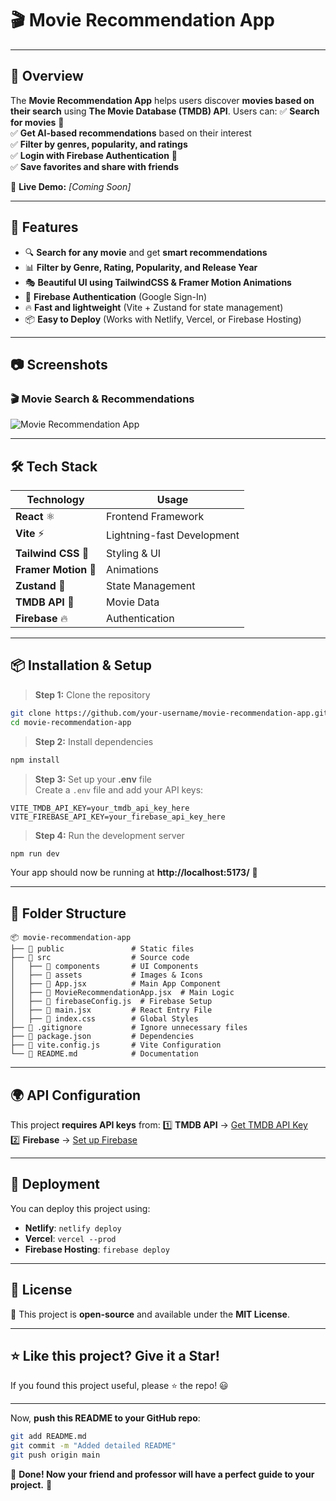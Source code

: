 # 🎬 Movie Recommendation App


---

## 📌 Overview
The **Movie Recommendation App** helps users discover **movies based on their search** using **The Movie Database (TMDB) API**. Users can:
✅ **Search for movies** 🎥  
✅ **Get AI-based recommendations** based on their interest  
✅ **Filter by genres, popularity, and ratings**  
✅ **Login with Firebase Authentication** 🔐  
✅ **Save favorites and share with friends**  

🔗 **Live Demo:** _[Coming Soon]_  

---

## 🚀 Features
- 🔍 **Search for any movie** and get **smart recommendations**  
- 📊 **Filter by Genre, Rating, Popularity, and Release Year**  
- 🎭 **Beautiful UI using TailwindCSS & Framer Motion Animations**  
- 📜 **Firebase Authentication** (Google Sign-In)  
- 🔥 **Fast and lightweight** (Vite + Zustand for state management)  
- 📦 **Easy to Deploy** (Works with Netlify, Vercel, or Firebase Hosting)  

---

## 📷 Screenshots
### 🎬 Movie Search & Recommendations  
![Movie Recommendation App](https://via.placeholder.com/800x400?text=Movie+App+Screenshot)

---

## 🛠️ Tech Stack
| **Technology** | **Usage** |
|---------------|----------|
| **React** ⚛️ | Frontend Framework |
| **Vite** ⚡ | Lightning-fast Development |
| **Tailwind CSS** 🎨 | Styling & UI |
| **Framer Motion** 🏃 | Animations |
| **Zustand** 🏪 | State Management |
| **TMDB API** 🎥 | Movie Data |
| **Firebase** 🔥 | Authentication |

---

## 📦 Installation & Setup
> **Step 1:** Clone the repository  
```bash
git clone https://github.com/your-username/movie-recommendation-app.git
cd movie-recommendation-app
```

> **Step 2:** Install dependencies  
```bash
npm install
```

> **Step 3:** Set up your **.env** file  
Create a `.env` file and add your API keys:  
```
VITE_TMDB_API_KEY=your_tmdb_api_key_here
VITE_FIREBASE_API_KEY=your_firebase_api_key_here
```

> **Step 4:** Run the development server  
```bash
npm run dev
```
Your app should now be running at **http://localhost:5173/** 🚀  

---

## 📂 Folder Structure
```
📦 movie-recommendation-app
├── 📂 public               # Static files
├── 📂 src                  # Source code
│   ├── 📂 components       # UI Components
│   ├── 📂 assets           # Images & Icons
│   ├── 📜 App.jsx          # Main App Component
│   ├── 📜 MovieRecommendationApp.jsx  # Main Logic
│   ├── 📜 firebaseConfig.js  # Firebase Setup
│   ├── 📜 main.jsx         # React Entry File
│   ├── 📜 index.css        # Global Styles
├── 📜 .gitignore           # Ignore unnecessary files
├── 📜 package.json         # Dependencies
├── 📜 vite.config.js       # Vite Configuration
└── 📜 README.md            # Documentation
```

---

## 🌍 API Configuration
This project **requires API keys** from:
1️⃣ **TMDB API** → [Get TMDB API Key](https://www.themoviedb.org/settings/api)  
2️⃣ **Firebase** → [Set up Firebase](https://firebase.google.com/)  

---

## 🚀 Deployment
You can deploy this project using:  
- **Netlify**: `netlify deploy`  
- **Vercel**: `vercel --prod`  
- **Firebase Hosting**: `firebase deploy`  

---


## 📜 License
📄 This project is **open-source** and available under the **MIT License**.  

---

## ⭐ Like this project? Give it a Star!
If you found this project useful, please ⭐ the repo! 😃  

---

Now, **push this README to your GitHub repo**:  
```bash
git add README.md
git commit -m "Added detailed README"
git push origin main
```
🎉 **Done! Now your friend and professor will have a perfect guide to your project.** 🚀

